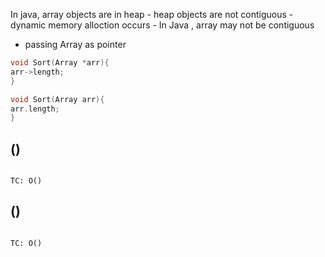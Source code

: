 In java, array objects are in heap
	- heap objects are not contiguous
	- dynamic memory alloction occurs
	- In Java , array may not be contiguous
- passing Array as pointer
```cpp
void Sort(Array *arr){
arr->length;
}

void Sort(Array arr){
arr.length;
}
```
## ()

```cpp

```
	TC: O()

## ()

```cpp

```
	TC: O()